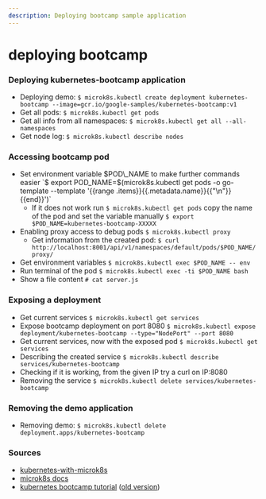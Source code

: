 ```yaml
---
description: Deploying bootcamp sample application
---
```


# deploying bootcamp

### Deploying kubernetes-bootcamp application

* Deploying demo: `$ microk8s.kubectl create deployment kubernetes-bootcamp --image=gcr.io/google-samples/kubernetes-bootcamp:v1`
* Get all pods: `$ microk8s.kubectl get pods`
* Get all info from all namespaces: `$ microk8s.kubectl get all --all-namespaces`
* Get node log: `$ microk8s.kubectl describe nodes`

### Accessing bootcamp pod

* Set environment variable $POD\_NAME to make further commands easier `$ export POD_NAME=$(microk8s.kubectl get pods -o go-template --template '{{range .items}}{{.metadata.name}}{{"\n"}}{{end}}')` 
  * If it does not work run `$ microk8s.kubectl get pods` copy the name of the pod and set the variable manually `$ export $POD_NAME=kubernetes-bootcamp-XXXXX`
* Enabling proxy access to debug pods `$ microk8s.kubectl proxy`
  * Get information from the created pod: `$ curl http://localhost:8001/api/v1/namespaces/default/pods/$POD_NAME/proxy/`
* Get environment variables `$ microk8s.kubectl exec $POD_NAME -- env`
* Run terminal of the pod `$ microk8s.kubectl exec -ti $POD_NAME bash`
* Show a file content `# cat server.js`

### Exposing a deployment

* Get current services `$ microk8s.kubectl get services`
* Expose bootcamp deployment on port 8080 `$ microk8s.kubectl expose deployment/kubernetes-bootcamp --type="NodePort" --port 8080`
* Get current services, now with the exposed pod `$ microk8s.kubectl get services`
* Describing the created service `$ microk8s.kubectl describe services/kubernetes-bootcamp`
* Checking if it is working, from the given IP try a curl on IP:8080
* Removing the service `$ microk8s.kubectl delete services/kubernetes-bootcamp`

### Removing the demo application

* Removing demo: `$ microk8s.kubectl delete deployment.apps/kubernetes-bootcamp`

### Sources

* [kubernetes-with-microk8s](https://ubuntu.com/tutorials/install-a-local-kubernetes-with-microk8s#4-accessing-the-kubernetes-and-grafana-dashboards)
* [microk8s docs](https://microk8s.io/docs/)
* [kubernetes bootcamp tutorial](https://kubernetes.io/docs/tutorials/kubernetes-basics/) \([old version](https://kubernetesbootcamp.github.io/kubernetes-bootcamp/)\)

